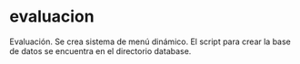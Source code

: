 # evaluacion
Evaluación. Se crea sistema de menú dinámico. El script para crear la base de datos se encuentra en el directorio database.

